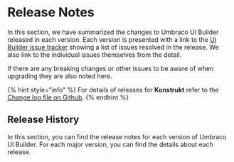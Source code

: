 # Release Notes

In this section, we have summarized the changes to Umbraco UI Builder released in each version. Each version is presented with a link to the [UI Builder issue tracker](https://github.com/outfielddigital/konstrukt/issues) showing a list of issues resolved in the release.  We also link to the individual issues themselves from the detail.

If there are any breaking changes or other issues to be aware of when upgrading they are also noted here.

{% hint style="info" %}
For details of releases for **Konstrukt** refer to the [Change log file on Github](changelog-archive/changelog.md).
{% endhint %}

## Release History

In this section, you can find the release notes for each version of Umbraco UI Builder. For each major version, you can find the details about each release.

<!-- <details>

<summary>Version 10</summary>

### versions (date)

* Description

</details> -->
